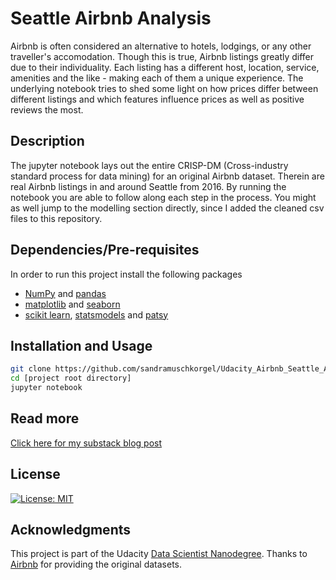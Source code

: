 # Seattle Airbnb Analysis
Airbnb is often considered an alternative to hotels, lodgings, or any other traveller's accomodation. Though this is true, Airbnb listings greatly differ due to their individuality. Each listing has a different host, location, service, amenities and the like - making each of them a unique experience. The underlying notebook tries to shed some light on how prices differ between different listings and which features influence prices as well as positive reviews the most.

## Description
The jupyter notebook lays out the entire CRISP-DM (Cross-industry standard process for data mining) for an original Airbnb dataset. Therein are real Airbnb listings in and around Seattle from 2016. By running the notebook you are able to follow along each step in the process. You might as well jump to the modelling section directly, since I added the cleaned csv files to this repository.

## Dependencies/Pre-requisites
In order to run this project install the following packages
* [NumPy](https://numpy.org/install/) and [pandas](https://pandas.pydata.org/pandas-docs/stable/getting_started/install.html)
* [matplotlib](https://matplotlib.org/stable/users/installing.html) and [seaborn](https://seaborn.pydata.org/installing.html)  
* [scikit learn](https://scikit-learn.org/stable/install.html), [statsmodels](https://www.statsmodels.org/stable/install.html) and [patsy](https://pypi.org/project/patsy/)

## Installation and Usage
```bash
git clone https://github.com/sandramuschkorgel/Udacity_Airbnb_Seattle_Analysis.git
cd [project root directory]
jupyter notebook
```

## Read more
[Click here for my substack blog post](https://sandramuschkorgel.substack.com/p/)

## License
[![License: MIT](https://img.shields.io/badge/License-MIT-yellow.svg)](https://opensource.org/licenses/MIT)

## Acknowledgments
This project is part of the Udacity [Data Scientist Nanodegree](https://www.udacity.com/course/data-scientist-nanodegree--nd025). Thanks to [Airbnb](https://www.airbnb.com/) for providing the original datasets.
